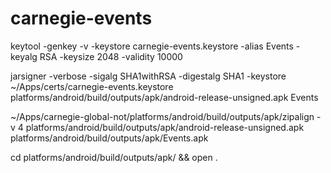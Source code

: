 # carnegie-events

keytool -genkey -v -keystore carnegie-events.keystore -alias Events -keyalg RSA -keysize 2048 -validity 10000


jarsigner -verbose -sigalg SHA1withRSA -digestalg SHA1 -keystore ~/Apps/certs/carnegie-events.keystore platforms/android/build/outputs/apk/android-release-unsigned.apk Events

~/Apps/carnegie-global-not/platforms/android/build/outputs/apk/zipalign -v 4 platforms/android/build/outputs/apk/android-release-unsigned.apk platforms/android/build/outputs/apk/Events.apk

cd platforms/android/build/outputs/apk/ && open .